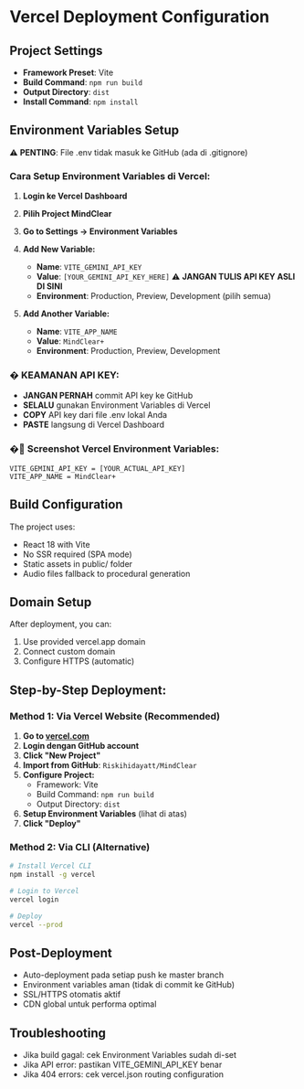 # Vercel Deployment Configuration

## Project Settings
- **Framework Preset**: Vite
- **Build Command**: `npm run build`
- **Output Directory**: `dist`
- **Install Command**: `npm install`

## Environment Variables Setup
⚠️ **PENTING**: File .env tidak masuk ke GitHub (ada di .gitignore)

### Cara Setup Environment Variables di Vercel:

1. **Login ke Vercel Dashboard**
2. **Pilih Project MindClear**
3. **Go to Settings → Environment Variables**
4. **Add New Variable:**
   - **Name**: `VITE_GEMINI_API_KEY`
   - **Value**: `[YOUR_GEMINI_API_KEY_HERE]` ⚠️ **JANGAN TULIS API KEY ASLI DI SINI**
   - **Environment**: Production, Preview, Development (pilih semua)

5. **Add Another Variable:**
   - **Name**: `VITE_APP_NAME`
   - **Value**: `MindClear+`
   - **Environment**: Production, Preview, Development

### � **KEAMANAN API KEY:**
- **JANGAN PERNAH** commit API key ke GitHub
- **SELALU** gunakan Environment Variables di Vercel
- **COPY** API key dari file .env lokal Anda
- **PASTE** langsung di Vercel Dashboard

### �📸 Screenshot Vercel Environment Variables:
```
VITE_GEMINI_API_KEY = [YOUR_ACTUAL_API_KEY]
VITE_APP_NAME = MindClear+
```

## Build Configuration
The project uses:
- React 18 with Vite
- No SSR required (SPA mode)
- Static assets in public/ folder
- Audio files fallback to procedural generation

## Domain Setup
After deployment, you can:
1. Use provided vercel.app domain
2. Connect custom domain
3. Configure HTTPS (automatic)

## Step-by-Step Deployment:

### Method 1: Via Vercel Website (Recommended)
1. **Go to [vercel.com](https://vercel.com)**
2. **Login dengan GitHub account**
3. **Click "New Project"**
4. **Import from GitHub**: `Riskihidayatt/MindClear`
5. **Configure Project:**
   - Framework: Vite
   - Build Command: `npm run build`
   - Output Directory: `dist`
6. **Setup Environment Variables** (lihat di atas)
7. **Click "Deploy"**

### Method 2: Via CLI (Alternative)
```bash
# Install Vercel CLI
npm install -g vercel

# Login to Vercel
vercel login

# Deploy
vercel --prod
```

## Post-Deployment
- Auto-deployment pada setiap push ke master branch
- Environment variables aman (tidak di commit ke GitHub)
- SSL/HTTPS otomatis aktif
- CDN global untuk performa optimal

## Troubleshooting
- Jika build gagal: cek Environment Variables sudah di-set
- Jika API error: pastikan VITE_GEMINI_API_KEY benar
- Jika 404 errors: cek vercel.json routing configuration
